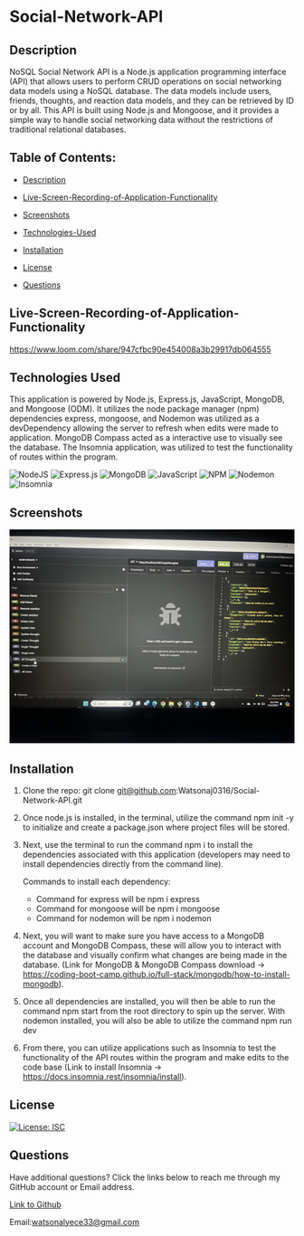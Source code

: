 # Social-Network-API

## Description

NoSQL Social Network API is a Node.js application programming interface (API) that allows users to perform CRUD operations on social networking data models using a NoSQL database. The data models include users, friends, thoughts, and reaction data models, and they can be retrieved by ID or by all. This API is built using Node.js and Mongoose, and it provides a simple way to handle social networking data without the restrictions of traditional relational databases.

## Table of Contents:
- [Description](#description)

- [Live-Screen-Recording-of-Application-Functionality](#live-screen-recording-of-application-functionality)

- [Screenshots](#screenshots)

- [Technologies-Used](#technologies-used)

- [Installation](#installation)

- [License](License)

- [Questions](#questions)

## Live-Screen-Recording-of-Application-Functionality
https://www.loom.com/share/947cfbc90e454008a3b29917db064555

## Technologies Used

This application is powered by Node.js, Express.js, JavaScript, MongoDB, and Mongoose (ODM). It utilizes the node package manager (npm) dependencies express, mongoose, and Nodemon was utilized as a devDependency allowing the server to refresh when edits were made to application.  MongoDB Compass acted as a interactive use to visually see the database. The Insomnia application, was utilized to test the functionality of routes within the program.


![NodeJS](https://img.shields.io/badge/node.js-6DA55F?style=for-the-badge&logo=node.js&logoColor=white)
![Express.js](https://img.shields.io/badge/express.js-%23404d59.svg?style=for-the-badge&logo=express&logoColor=%2361DAFB)
![MongoDB](https://img.shields.io/badge/MongoDB-%234ea94b.svg?style=for-the-badge&logo=mongodb&logoColor=white)
![JavaScript](https://img.shields.io/badge/javascript-%23323330.svg?style=for-the-badge&logo=javascript&logoColor=%23F7DF1E)
![NPM](https://img.shields.io/badge/NPM-%23CB3837.svg?style=for-the-badge&logo=npm&logoColor=white)
![Nodemon](https://img.shields.io/badge/NODEMON-%23323330.svg?style=for-the-badge&logo=nodemon&logoColor=%BBDEAD)
![Insomnia](https://img.shields.io/badge/Insomnia-black?style=for-the-badge&logo=insomnia&logoColor=5849BE)

## Screenshots
![screenshot](IMG_8251.jpg) 

## Installation

1. Clone the repo:
   git clone git@github.com:Watsonaj0316/Social-Network-API.git

2. Once node.js is installed, in the terminal, utilize the command npm init -y to initialize and create a package.json where project files will be stored.

3. Next, use the terminal to run the command npm i to install the dependencies associated with this application (developers may need to install dependencies directly from the command line).

   Commands to install each dependency:

   - Command for express will be npm i express
   - Command for mongoose will be npm i mongoose
   - Command for nodemon will be npm i nodemon
   

4. Next, you will want to make sure you have access to a MongoDB account and MongoDB Compass, these will allow you to interact with the database and visually confirm what changes are being made in the database. (Link for MongoDB & MongoDB Compass download -> https://coding-boot-camp.github.io/full-stack/mongodb/how-to-install-mongodb).

5. Once all dependencies are installed, you will then be able to run the command npm start from the root directory to spin up the server. With nodemon installed, you will also be able to utilize the command npm run dev 

6. From there, you can utilize applications such as Insomnia to test the functionality of the API routes within the program and make edits to the code base (Link to install Insomnia -> https://docs.insomnia.rest/insomnia/install).

## License
[![License: ISC](https://img.shields.io/badge/License-ISC-blue.svg)](https://opensource.org/licenses/ISC)


## Questions

Have additional questions? Click the links below to reach me through my GitHub account or Email address.

[Link to Github](https://github.com/Watsonaj0316)

Email:watsonalyece33@gmail.com